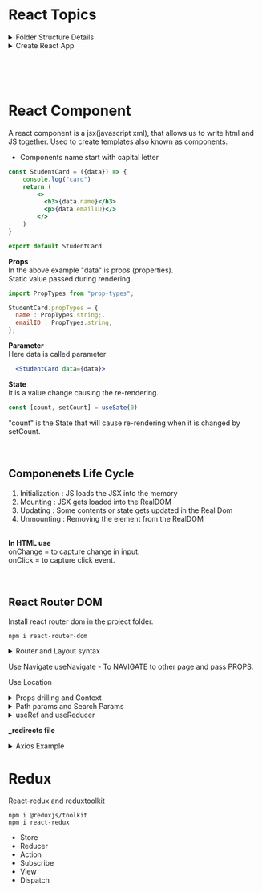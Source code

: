 # React Topics

<details>
  <summary> Folder Structure Details </summary>

  "node_modules" folder:
  "package.json" file:
  "package-lock.json" file:
  "vite.config.js" file:
  "index.html" file:
  "main.jsx" or "index.jsx" file :
  
</details>

<details>
  <summary> Create React App  </summary>
  
  ```console
npm create vite@latest
√ Project name: ... Day22-ReactComponentsLandingPage //Enter your folder name 
√ Package name: ... day22-reactcomponentslandingpage //Enter your pakage name 
√ Select a framework: » React //Select React framework 
√ Select a variant: » JavaScript + SWC //Select js+swc varient 

cd Day22-ReactComponentsLandingPage
npm install //Creates node_modules folder inside Project folder
npm run dev //run the react app in local environment
```

</details>

<br/><br/><br/>

# React Component
A react component is a jsx(javascript xml), that allows us to write html and JS together. Used to create templates also known as components.
- Components name start with capital letter

```jsx
const StudentCard = ({data}) => {
    console.log("card")
    return (
        <>
          <h3>{data.name}</h3>
          <p>{data.emailID}</>
        </>
    )
}

export default StudentCard
```

**Props**  
In the above example "data" is props (properties).  
Static value passed during rendering.<br/>

```jsx
import PropTypes from "prop-types";

StudentCard.propTypes = {
  name : PropTypes.string;.
  emailID : PropTypes.string,
};
```

**Parameter**  
Here data is called parameter
```jsx
  <StudentCard data={data}>
```

**State**<br/>
It is a value change causing the re-rendering.<br>

```jsx
const [count, setCount] = useSate(0)
```

"count" is the State that will cause re-rendering when it is changed by setCount.<br/>
<br/><br/>

## Componenets Life Cycle
1. Initialization : JS loads the JSX into the memory
2. Mounting : JSX gets loaded into the RealDOM
3. Updating : Some contents or state gets updated in the Real Dom
4. Unmounting : Removing the element from the RealDOM
<br/><br/>

**In HTML use**<br/>
onChange = to capture change in input.<br/>
onClick = to capture click event.<br/>
<br/><br/>

## React Router DOM
Install react router dom in the project folder.
```console 
npm i react-router-dom
```
<details>
  <summary>Router and Layout syntax</summary>

  App.jsx
  ```jsx
  import './App.css'

  import { BrowserRouter,Routes,Route } from "react-router-dom";
  
  import Layout from "./layout/Layout.jsx"
  import Home from './pages/Home.jsx'
  
  function App() {
  
    return (
      <>
        <BrowserRouter>
          <Routes>
            <Route path="/" element={<Layout/>}>
              <Route index element={<Home/>}/>
            </Route>
          </Routes>
        </BrowserRouter>
      </>
    )
  }
  
  export default App
  ```

  Layout.jsx
  ```jsx
  import {Outlet} from "react-router-dom"
  
  function Layout(){
      return(
          <>
  
              <Outlet/>
  
          </>
      )
  }
  
  export default Layout
  ```

  Home.jsx
  
  ```jsx
  function Home(){
      return(<>
          <h1>HomePage</h1>
      </>)
  }
  
  export default Home
  ```
  
</details>

Use Navigate
useNavigate - To NAVIGATE to other page and pass PROPS.

Use Location

<details>
  <summary>
    Props drilling and Context
  </summary>

  **Context**<br>

  A [Context.jsx](./ReactExamples/Context/Context.jsx) file for reference.<br/>
  
  - Creation
    ```jsx
    import {createContext} from "react"
    const ModeContext = createContext(null)
    ```
  - Provider
    ```jsx
    const [mode,setMode] =  useState("light")
    <ModeContext.Provider value = {mode, changeMode}>
      <SubLayout/>
    </ModeContext.Provider>
    ```
  - Subscriber
    Insede SubLayOut
    ```jsx
     const {mode : mode, changeMode} = useContext(ModeContext);
    ```
  
</details>

<details>
  <summary>
    Path params and Search Params
  </summary>

  Path Params

  Search Params
  
</details>

<details>
  <summary>
    useRef and useReducer
  </summary>

  <h4>useRef</h4>
  Do Not use in rendering
  Hook to access DOM element.  
  ref.current === e.target (very similar)
  let ref = useRef(null) 
  ref.current.style.color = "green"  
  
  <h4>useReducer</h4>
  Reducer is a function used to manipulate a single value in different sccenarios.  
  
  ```jsx
  //Normal way

  function handleMove(move){
  switch(move){
    Case "up"
    if(pos.top !== 0){
    pos.top = pos.top-100px;
    }
    break;
    Case "dowm"
    if(pos.top !== 200){
    pos.top = pos.top+100px;
    }
    break;
  }
  }
  ```

  ```jsx
  // Reducer
  const moveReducer = (state = {top:0,left:0}, action)=>{
      switch(action){
      Case "up"
      if(state.top !== 0){
      return {
        ...state,
        top: state.top + 100,
      }
      }
      return state
      Case "down"
      if(state.top !== 200){
      return {
        ...state,
        top: state.top + 100,
      }
      }
      return state
  
    }
  }


  let [pos, dispatch] = useReducer(moveReducer, {top:0, left:0});

  return(
<>
<button onClick={()=>dispatch("up")}>UP</button>
<button onClick={()=>dispatch("down")}>Down</button>
</>
)
  ```
  
</details>


**_redirects file**


<details>
  <summary>
    Axios Example
  </summary>

  ```jsx
import axios from "axios";

const instance = axios.create({
    baseURL : url,
    timeout : 1000,
    headers : {
        'X-Custom-Header': 'foobar'
    }
})

//Using simple axios call
async function GetAllPassword(){
    let res = await axios.get(url)
    return(res.data)
}

//using axios instance
async function GetSinglePassword(id){
    let res = await instance.get(`/${id}`);
    // console.log(data);
    return(res.data)
    
}


async function CreatePassword(payLoad) {

    let res = await instance.post("/",payLoad)
    console.log(res.data)

    window.location.reload();
    
}

async function  DeletePassword(id) {
    let res = await instance.delete(`/${id}`)    
}


async function EditPassword(cardId,data){
    // console.log(cardId,data);
    
    let res = await instance.put(`/${cardId}`,data)
    console.log(res.data);

    window.location.reload();
    
}


export {GetAllPassword, GetSinglePassword, CreatePassword, DeletePassword, EditPassword}
```
  
</details>

<h1>Redux</h1>

React-redux and reduxtoolkit

```console
npm i @reduxjs/toolkit
npm i react-redux
```

- Store
- Reducer
- Action
- Subscribe
- View
- Dispatch

  



